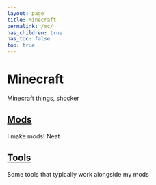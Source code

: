 ```yaml
---
layout: page
title: Minecraft
permalink: /mc/
has_children: true
has_toc: false
top: true
---
```


# Minecraft

Minecraft things, shocker

## [Mods](mods/)

I make mods! Neat

## [Tools](tools/)

Some tools that typically work alongside my mods
